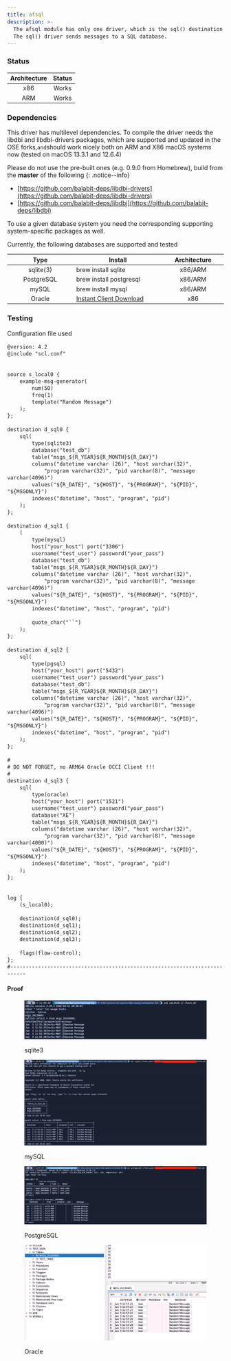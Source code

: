 ```yaml
---
title: afsql
description: >-
  The afsql module has only one driver, which is the sql() destination driver.
  The sql() driver sends messages to a SQL database.
---
```


### Status

| Architecture | Status |
| :----------: | :----: |
|      x86     |  Works |
|      ARM     |  Works |

### Dependencies

This driver has multilevel dependencies. To compile the driver needs the libdbi and libdbi-drivers packages, which are supported and updated in the OSE forks,`and`should work nicely both on ARM and X86 macOS systems now (tested on macOS 13.3.1 and 12.6.4)

Please do not use the pre-built ones (e.g. 0.9.0 from Homebrew), build from the **master** of the following
{: .notice--info}

* [https://github.com/balabit-deps/libdbi-drivers](https://github.com/balabit-deps/libdbi-drivers)
* [https://github.com/balabit-deps/libdbi](https://github.com/balabit-deps/libdbi)

To use a given database system you need the corresponding supporting system-specific packages as well.&#x20;

Currently, the following databases are supported and tested

<table>
  <thead>
    <tr>
      <th width="178" align="center">Type</th>
      <th width="271">Install</th>
      <th width="156" align="center">Architecture</th>
    </tr>
  </thead>
  <tbody>
    <tr>
      <td align="center">sqlite(3)</td>
      <td>brew install sqlite</td>
      <td align="center">x86/ARM</td>
    </tr>
    <tr>
      <td align="center">PostgreSQL</td>
      <td>brew install postgresql</td>
      <td align="center">x86/ARM</td>
    </tr>
    <tr>
      <td align="center">mySQL</td>
      <td>brew install mysql</td>
      <td align="center">x86/ARM</td>
    </tr>
    <tr>
      <td align="center">Oracle</td>
      <td>
        <a href="https://www.oracle.com/database/technologies/instant-client/macos-intel-x86-downloads.html">Instant Client Download</a>
      </td>
      <td align="center">x86</td>
    </tr>
  </tbody>
</table>

### Testing

Configuration file used

```config
@version: 4.2
@include "scl.conf"


source s_local0 {
    example-msg-generator(
        num(50)
        freq(1)
        template("Random Message")
    );
};

destination d_sql0 {
    sql(
        type(sqlite3)
        database("test_db")
        table("msgs_${R_YEAR}${R_MONTH}${R_DAY}")
        columns("datetime varchar (26)", "host varchar(32)",
            "program varchar(32)", "pid varchar(8)", "message varchar(4096)")
        values("${R_DATE}", "${HOST}", "${PROGRAM}", "${PID}", "${MSGONLY}")
        indexes("datetime", "host", "program", "pid")
    );
};

destination d_sql1 {
    (
        type(mysql)
        host("your_host") port("3306")
        username("test_user") password("your_pass")
        database("test_db")
        table("msgs_${R_YEAR}${R_MONTH}${R_DAY}")
        columns("datetime varchar (26)", "host varchar(32)",
            "program varchar(32)", "pid varchar(8)", "message varchar(4096)")
        values("${R_DATE}", "${HOST}", "${PROGRAM}", "${PID}", "${MSGONLY}")
        indexes("datetime", "host", "program", "pid")

        quote_char("``")
    );
};

destination d_sql2 {
    sql(
        type(pgsql)
        host("your_host") port("5432")
        username("test_user") password("your_pass")
        database("test_db")
        table("msgs_${R_YEAR}${R_MONTH}${R_DAY}")
        columns("datetime varchar (26)", "host varchar(32)",
            "program varchar(32)", "pid varchar(8)", "message varchar(4096)")
        values("${R_DATE}", "${HOST}", "${PROGRAM}", "${PID}", "${MSGONLY}")
        indexes("datetime", "host", "program", "pid")
    );
};

#
# DO NOT FORGET, no ARM64 Oracle OCCI Client !!!
#
destination d_sql3 {
    sql(
        type(oracle)
        host("your_host") port("1521")
        username("test_user") password("your_pass")
        database("XE")
        table("msgs_${R_YEAR}${R_MONTH}${R_DAY}")
        columns("datetime varchar (26)", "host varchar(32)",
            "program varchar(32)", "pid varchar(8)", "message varchar(4000)")
        values("${R_DATE}", "${HOST}", "${PROGRAM}", "${PID}", "${MSGONLY}")
        indexes("datetime", "host", "program", "pid")
    );
};


log {
    (s_local0);

    destination(d_sql0);
    destination(d_sql1);
    destination(d_sql2);
    destination(d_sql3);

    flags(flow-control);
};
#---------------------------------------------------------------------------

```

#### Proof

<figure><img src="/assets/images/Screenshot 2023-06-05 at 12.00.17 (1).png" alt=""><figcaption><p>sqlite3</p></figcaption></figure>

<figure><img src="/assets/images/Screenshot 2023-06-05 at 12.07.21 (1).png" alt=""><figcaption><p>mySQL</p></figcaption></figure>

<figure><img src="/assets/images/Screenshot 2023-06-05 at 12.08.39 (1).png" alt=""><figcaption><p>PostgreSQL</p></figcaption></figure>

<figure><img src="/assets/images/Screenshot 2023-06-05 at 14.43.43.png" alt=""><figcaption><p>Oracle</p></figcaption></figure>
